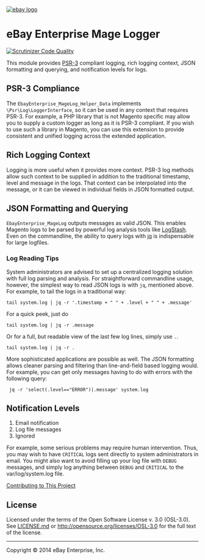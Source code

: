 [![ebay logo](docs/static/logo-vert.png)](http://www.ebayenterprise.com/)

# eBay Enterprise Mage Logger

[![Scrutinizer Code Quality](https://scrutinizer-ci.com/g/eBayEnterprise/magento-log/badges/quality-score.png?b=master)](https://scrutinizer-ci.com/g/eBayEnterprise/magento-log/?branch=master)

This module provides [PSR-3][0] compliant logging, rich logging context, JSON
formatting and querying, and notification levels for logs.

## PSR-3 Compliance

The `EbayEnterprise_MageLog_Helper_Data` implements `\Psr\Log\LoggerInterface`,
so it can be used in any context that requires PSR-3. For example, a PHP
library that is not Magento specific may allow you to supply a custom logger as
long as it is PSR-3 compliant. If you wish to use such a library in Magento,
you can use this extension to provide consistent and unified logging across the
extended application.

## Rich Logging Context

Logging is more useful when it provides more context. PSR-3 log methods allow
such context to be supplied in addition to the traditional timestamp, level and
message in the logs. That context can be interpolated into the message, or it
can be viewed in individual fields in JSON formatted output.

## JSON Formatting and Querying

`EbayEnterprise_MageLog` outputs messages as valid JSON. This enables Magento
logs to be parsed by powerful log analysis tools like [LogStash][1]. Even on
the commandline, the ability to query logs with [jq][2] is indispensable for
large logfiles.

### Log Reading Tips

System administrators are advised to set up a centralized logging solution with
full log parsing and analysis. For straightforward commandline usage, however,
the simplest way to read JSON logs is with `jq`, mentioned above. For example,
to tail the logs in a traditional way:

    tail system.log | jq -r '.timestamp + " " + .level + " " + .message'

For a quick peek, just do

    tail system.log | jq -r .message

Or for a full, but readable view of the last few log lines, simply use `.`.

    tail system.log | jq -r .

More sophisticated applications are possible as well. The JSON formatting
allows cleaner parsing and filtering than line-and-field based logging would.
For example, you can get only messages having to do with errors with the
following query:

     jq -r 'select(.level=="ERROR")|.message' system.log

## Notification Levels

1. Email notification
2. Log file messages
3. Ignored

For example, some serious problems may require human intervention. Thus, you
may wish to have `CRITICAL` logs sent directly to system administrators in
email. You might also want to avoid filling up your log file with `DEBUG`
messages, and simply log anything between `DEBUG` and `CRITICAL` to the
var/log/system.log file.

[Contributing to This Project](CONTRIBUTING.md)

## License

Licensed under the terms of the Open Software License v. 3.0 (OSL-3.0). See [LICENSE.md](LICENSE.md) or http://opensource.org/licenses/OSL-3.0 for the full text of the license.

- - -
Copyright © 2014 eBay Enterprise, Inc.

[0]: http://www.php-fig.org/psr/psr-3/
[1]: https://www.elastic.co/products/logstash
[2]: https://stedolan.github.io/jq/
